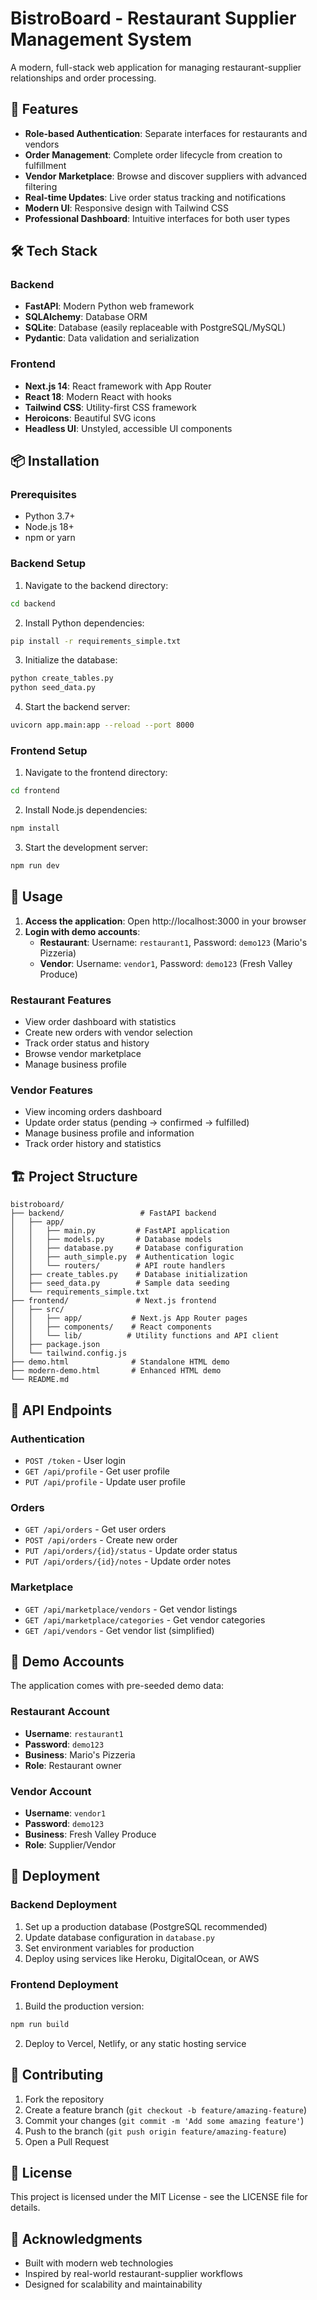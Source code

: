 # BistroBoard - Restaurant Supplier Management System

A modern, full-stack web application for managing restaurant-supplier relationships and order processing.

## 🚀 Features

- **Role-based Authentication**: Separate interfaces for restaurants and vendors
- **Order Management**: Complete order lifecycle from creation to fulfillment
- **Vendor Marketplace**: Browse and discover suppliers with advanced filtering
- **Real-time Updates**: Live order status tracking and notifications
- **Modern UI**: Responsive design with Tailwind CSS
- **Professional Dashboard**: Intuitive interfaces for both user types

## 🛠 Tech Stack

### Backend
- **FastAPI**: Modern Python web framework
- **SQLAlchemy**: Database ORM
- **SQLite**: Database (easily replaceable with PostgreSQL/MySQL)
- **Pydantic**: Data validation and serialization

### Frontend
- **Next.js 14**: React framework with App Router
- **React 18**: Modern React with hooks
- **Tailwind CSS**: Utility-first CSS framework
- **Heroicons**: Beautiful SVG icons
- **Headless UI**: Unstyled, accessible UI components

## 📦 Installation

### Prerequisites
- Python 3.7+
- Node.js 18+
- npm or yarn

### Backend Setup

1. Navigate to the backend directory:
```bash
cd backend
```

2. Install Python dependencies:
```bash
pip install -r requirements_simple.txt
```

3. Initialize the database:
```bash
python create_tables.py
python seed_data.py
```

4. Start the backend server:
```bash
uvicorn app.main:app --reload --port 8000
```

### Frontend Setup

1. Navigate to the frontend directory:
```bash
cd frontend
```

2. Install Node.js dependencies:
```bash
npm install
```

3. Start the development server:
```bash
npm run dev
```

## 🎯 Usage

1. **Access the application**: Open http://localhost:3000 in your browser
2. **Login with demo accounts**:
   - **Restaurant**: Username: `restaurant1`, Password: `demo123` (Mario's Pizzeria)
   - **Vendor**: Username: `vendor1`, Password: `demo123` (Fresh Valley Produce)

### Restaurant Features
- View order dashboard with statistics
- Create new orders with vendor selection
- Track order status and history
- Browse vendor marketplace
- Manage business profile

### Vendor Features
- View incoming orders dashboard
- Update order status (pending → confirmed → fulfilled)
- Manage business profile and information
- Track order history and statistics

## 🏗 Project Structure

```
bistroboard/
├── backend/                 # FastAPI backend
│   ├── app/
│   │   ├── main.py         # FastAPI application
│   │   ├── models.py       # Database models
│   │   ├── database.py     # Database configuration
│   │   ├── auth_simple.py  # Authentication logic
│   │   └── routers/        # API route handlers
│   ├── create_tables.py    # Database initialization
│   ├── seed_data.py        # Sample data seeding
│   └── requirements_simple.txt
├── frontend/               # Next.js frontend
│   ├── src/
│   │   ├── app/           # Next.js App Router pages
│   │   ├── components/    # React components
│   │   └── lib/          # Utility functions and API client
│   ├── package.json
│   └── tailwind.config.js
├── demo.html              # Standalone HTML demo
├── modern-demo.html       # Enhanced HTML demo
└── README.md
```

## 🔧 API Endpoints

### Authentication
- `POST /token` - User login
- `GET /api/profile` - Get user profile
- `PUT /api/profile` - Update user profile

### Orders
- `GET /api/orders` - Get user orders
- `POST /api/orders` - Create new order
- `PUT /api/orders/{id}/status` - Update order status
- `PUT /api/orders/{id}/notes` - Update order notes

### Marketplace
- `GET /api/marketplace/vendors` - Get vendor listings
- `GET /api/marketplace/categories` - Get vendor categories
- `GET /api/vendors` - Get vendor list (simplified)

## 🎨 Demo Accounts

The application comes with pre-seeded demo data:

### Restaurant Account
- **Username**: `restaurant1`
- **Password**: `demo123`
- **Business**: Mario's Pizzeria
- **Role**: Restaurant owner

### Vendor Account
- **Username**: `vendor1`
- **Password**: `demo123`
- **Business**: Fresh Valley Produce
- **Role**: Supplier/Vendor

## 🚀 Deployment

### Backend Deployment
1. Set up a production database (PostgreSQL recommended)
2. Update database configuration in `database.py`
3. Set environment variables for production
4. Deploy using services like Heroku, DigitalOcean, or AWS

### Frontend Deployment
1. Build the production version:
```bash
npm run build
```
2. Deploy to Vercel, Netlify, or any static hosting service

## 🤝 Contributing

1. Fork the repository
2. Create a feature branch (`git checkout -b feature/amazing-feature`)
3. Commit your changes (`git commit -m 'Add some amazing feature'`)
4. Push to the branch (`git push origin feature/amazing-feature`)
5. Open a Pull Request

## 📝 License

This project is licensed under the MIT License - see the LICENSE file for details.

## 🙏 Acknowledgments

- Built with modern web technologies
- Inspired by real-world restaurant-supplier workflows
- Designed for scalability and maintainability